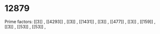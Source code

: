 # 12879

Prime factors: [[3]] , [[4293]] , [[3]] , [[1431]] , [[3]] , [[477]] , [[3]] , [[159]] , [[3]] , [[53]] , [[53]] , 